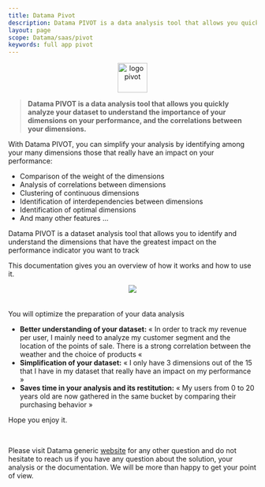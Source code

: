 ```yaml
---
title: Datama Pivot
description: Datama PIVOT is a data analysis tool that allows you quickly analyze your dataset to understand the importance of your dimensions on your performance, and the correlations between your dimensions.
layout: page
scope: Datama/saas/pivot
keywords: full app pivot
---
```


<center><img src="{{site.url}}/{{site.baseurl}}/core_app/new/images/Pivot_icon.jpg " alt="logo pivot" style="height:60px;"/></center>

> **Datama PIVOT is a data analysis tool that allows you quickly analyze your dataset to understand the importance of your dimensions on your performance, and the correlations between your dimensions.**

With Datama PIVOT, you can simplify your analysis by identifying among your many dimensions those that really have an impact on your performance:

* Comparison of the weight of the dimensions
* Analysis of correlations between dimensions
* Clustering of continuous dimensions
* Identification of interdependencies between dimensions
* Identification of optimal dimensions
* And many other features …

Datama PIVOT is a dataset analysis tool that allows you to identify and understand the dimensions that have the greatest impact on the performance indicator you want to track

This documentation gives you an overview of how it works and how to use it.

<center><img src="{{site.url}}/{{site.baseurl}}/core_app/new/pivot/images/pivot_interface.jpg"/></center>
<br>
<br>
You will optimize the preparation of your data analysis

* **Better understanding of your dataset:** « In order to track my revenue per user, I mainly need to analyze my customer segment and the location of the points of sale. There is a strong correlation between the weather and the choice of products «
* **Simplification of your dataset:** « I only have 3 dimensions out of the 15 that I have in my dataset that really have an impact on my performance »
* **Saves time in your analysis and its restitution:** « My users from 0 to 20 years old are now gathered in the same bucket by comparing their purchasing behavior »

Hope you enjoy it.

<br>

Please visit Datama generic [website](https://Datama.fr/lets-talk/) for any other question and do not hesitate to reach us if you have any question about the solution, your analysis or the documentation. We will be more than happy to get your point of view.

